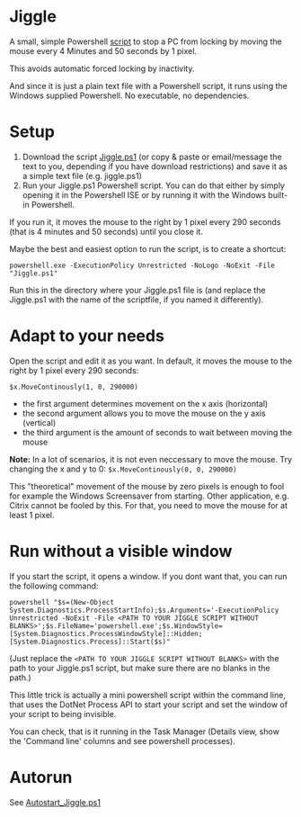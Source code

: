 # Jiggle
A small, simple Powershell [script](Jiggle.ps1) to stop a PC from locking by moving the mouse every 4 Minutes and 50 seconds by 1 pixel.

This avoids automatic forced locking by inactivity.

And since it is just a plain text file with a Powershell script, it runs using the Windows supplied Powershell. No executable, no dependencies.

# Setup
1. Download the script [Jiggle.ps1](Jiggle.ps1) (or copy & paste or email/message the text to you, depending if you have download restrictions) and save it as a simple text file (e.g. jiggle.ps1)
2. Run your Jiggle.ps1 Powershell script. You can do that either by simply opening it in the Powershell ISE or by running it with the Windows built-in Powershell.

If you run it, it moves the mouse to the right by 1 pixel every 290 seconds (that is 4 minutes and 50 seconds) until you close it. 


  
Maybe the best and easiest option to run the script, is to create a shortcut:
```
powershell.exe -ExecutionPolicy Unrestricted -NoLogo -NoExit -File "Jiggle.ps1" 
```
Run this in the directory where your Jiggle.ps1 file is (and replace the Jiggle.ps1 with the name of the scriptfile, if you named it differently).



# Adapt to your needs
Open the script and edit it as you want. In default, it moves the mouse to the right by 1 pixel every 290 seconds:
```
$x.MoveContinously(1, 0, 290000) 
```
* the first argument determines movement on the x axis (horizontal)
* the second argument allows you to move the mouse on the y axis (vertical)
* the third argument is the amount of seconds to wait between moving the mouse

**Note:**
In a lot of scenarios, it is not even neccessary to move the mouse. 
Try changing the x and y to 0: ``$x.MoveContinously(0, 0, 290000)``

This "theoretical" movement of the mouse by zero pixels is enough to fool for example the Windows Screensaver from starting.
Other application, e.g. Citrix cannot be fooled by this. For that, you need to move the mouse for at least 1 pixel.


# Run without a visible window
If you start the script, it opens a window. If you dont want that, you can run the following command:
```
powershell "$s=(New-Object System.Diagnostics.ProcessStartInfo);$s.Arguments='-ExecutionPolicy Unrestricted -NoExit -File <PATH TO YOUR JIGGLE SCRIPT WITHOUT BLANKS>';$s.FileName='powershell.exe';$s.WindowStyle=[System.Diagnostics.ProcessWindowStyle]::Hidden; [System.Diagnostics.Process]::Start($s)"
```
(Just replace the ``<PATH TO YOUR JIGGLE SCRIPT WITHOUT BLANKS>`` with the path to your Jiggle.ps1 script, but make sure there are no blanks in the path.)

This little trick is actually a mini powershell script within the command line, that uses the DotNet Process API to start your script and set the window of your script to being invisible. 

You can check, that is it running in the Task Manager (Details view, show the 'Command line' columns and see powershell processes).


# Autorun
See [Autostart_Jiggle.ps1](Autostart_Jiggle.ps1)




